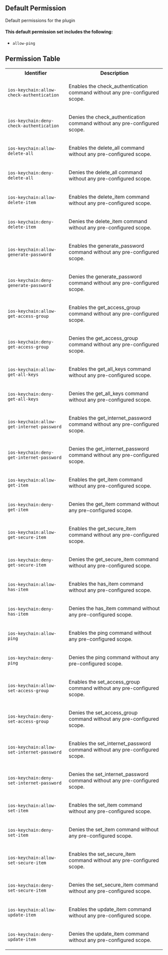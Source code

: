 ## Default Permission

Default permissions for the plugin

#### This default permission set includes the following:

- `allow-ping`

## Permission Table

<table>
<tr>
<th>Identifier</th>
<th>Description</th>
</tr>


<tr>
<td>

`ios-keychain:allow-check-authentication`

</td>
<td>

Enables the check_authentication command without any pre-configured scope.

</td>
</tr>

<tr>
<td>

`ios-keychain:deny-check-authentication`

</td>
<td>

Denies the check_authentication command without any pre-configured scope.

</td>
</tr>

<tr>
<td>

`ios-keychain:allow-delete-all`

</td>
<td>

Enables the delete_all command without any pre-configured scope.

</td>
</tr>

<tr>
<td>

`ios-keychain:deny-delete-all`

</td>
<td>

Denies the delete_all command without any pre-configured scope.

</td>
</tr>

<tr>
<td>

`ios-keychain:allow-delete-item`

</td>
<td>

Enables the delete_item command without any pre-configured scope.

</td>
</tr>

<tr>
<td>

`ios-keychain:deny-delete-item`

</td>
<td>

Denies the delete_item command without any pre-configured scope.

</td>
</tr>

<tr>
<td>

`ios-keychain:allow-generate-password`

</td>
<td>

Enables the generate_password command without any pre-configured scope.

</td>
</tr>

<tr>
<td>

`ios-keychain:deny-generate-password`

</td>
<td>

Denies the generate_password command without any pre-configured scope.

</td>
</tr>

<tr>
<td>

`ios-keychain:allow-get-access-group`

</td>
<td>

Enables the get_access_group command without any pre-configured scope.

</td>
</tr>

<tr>
<td>

`ios-keychain:deny-get-access-group`

</td>
<td>

Denies the get_access_group command without any pre-configured scope.

</td>
</tr>

<tr>
<td>

`ios-keychain:allow-get-all-keys`

</td>
<td>

Enables the get_all_keys command without any pre-configured scope.

</td>
</tr>

<tr>
<td>

`ios-keychain:deny-get-all-keys`

</td>
<td>

Denies the get_all_keys command without any pre-configured scope.

</td>
</tr>

<tr>
<td>

`ios-keychain:allow-get-internet-password`

</td>
<td>

Enables the get_internet_password command without any pre-configured scope.

</td>
</tr>

<tr>
<td>

`ios-keychain:deny-get-internet-password`

</td>
<td>

Denies the get_internet_password command without any pre-configured scope.

</td>
</tr>

<tr>
<td>

`ios-keychain:allow-get-item`

</td>
<td>

Enables the get_item command without any pre-configured scope.

</td>
</tr>

<tr>
<td>

`ios-keychain:deny-get-item`

</td>
<td>

Denies the get_item command without any pre-configured scope.

</td>
</tr>

<tr>
<td>

`ios-keychain:allow-get-secure-item`

</td>
<td>

Enables the get_secure_item command without any pre-configured scope.

</td>
</tr>

<tr>
<td>

`ios-keychain:deny-get-secure-item`

</td>
<td>

Denies the get_secure_item command without any pre-configured scope.

</td>
</tr>

<tr>
<td>

`ios-keychain:allow-has-item`

</td>
<td>

Enables the has_item command without any pre-configured scope.

</td>
</tr>

<tr>
<td>

`ios-keychain:deny-has-item`

</td>
<td>

Denies the has_item command without any pre-configured scope.

</td>
</tr>

<tr>
<td>

`ios-keychain:allow-ping`

</td>
<td>

Enables the ping command without any pre-configured scope.

</td>
</tr>

<tr>
<td>

`ios-keychain:deny-ping`

</td>
<td>

Denies the ping command without any pre-configured scope.

</td>
</tr>

<tr>
<td>

`ios-keychain:allow-set-access-group`

</td>
<td>

Enables the set_access_group command without any pre-configured scope.

</td>
</tr>

<tr>
<td>

`ios-keychain:deny-set-access-group`

</td>
<td>

Denies the set_access_group command without any pre-configured scope.

</td>
</tr>

<tr>
<td>

`ios-keychain:allow-set-internet-password`

</td>
<td>

Enables the set_internet_password command without any pre-configured scope.

</td>
</tr>

<tr>
<td>

`ios-keychain:deny-set-internet-password`

</td>
<td>

Denies the set_internet_password command without any pre-configured scope.

</td>
</tr>

<tr>
<td>

`ios-keychain:allow-set-item`

</td>
<td>

Enables the set_item command without any pre-configured scope.

</td>
</tr>

<tr>
<td>

`ios-keychain:deny-set-item`

</td>
<td>

Denies the set_item command without any pre-configured scope.

</td>
</tr>

<tr>
<td>

`ios-keychain:allow-set-secure-item`

</td>
<td>

Enables the set_secure_item command without any pre-configured scope.

</td>
</tr>

<tr>
<td>

`ios-keychain:deny-set-secure-item`

</td>
<td>

Denies the set_secure_item command without any pre-configured scope.

</td>
</tr>

<tr>
<td>

`ios-keychain:allow-update-item`

</td>
<td>

Enables the update_item command without any pre-configured scope.

</td>
</tr>

<tr>
<td>

`ios-keychain:deny-update-item`

</td>
<td>

Denies the update_item command without any pre-configured scope.

</td>
</tr>
</table>
